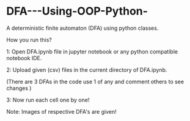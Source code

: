 # DFA---Using-OOP-Python-
A deterministic finite automaton (DFA) using python classes.

How you run this?

1: Open DFA.ipynb file in jupyter notebook or any python compatible notebook IDE.

2: Upload given (csv) files in the current directory of DFA.ipynb.

(There are 3 DFAs in the code use 1 of any and comment others to see changes )

3: Now run each cell one by one!

Note: Images of respective DFA's are given!

